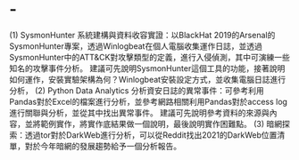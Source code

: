 # -
(1)  SysmonHunter 系統建構與資料收容實證：以BlackHat 2019的Arsenal的SysmonHunter專案，透過Winlogbeat在個人電腦收集運作日誌，並透過SysmonHunter中的ATT&CK對攻擊類型的定義，進行入侵偵測，其中可演練一些知名的攻擊事件分析。
建議可先說明SysmonHunter這個工具的功能，接著說明如何運作，安裝實驗架構為何？Winlogbeat安裝設定方式，並收集電腦日誌進行分析，
(2) Python Data Analytics 分析資安日誌的異常事件：可參考利用Pandas對於Excel的檔案進行分析，並參考網路相關利用Pandas對於access log進行關聯與分析，並從其中找出異常事件。
建議可先說明參考資料的來源與內容，並將範例實作，將實作底結果做一個說明，最後說明實作困難點。
(3) 暗網探索：透過tor對於DarkWeb進行分析，可以從Reddit找出2021的DarkWeb位置清單，對於今年暗網的發展趨勢給予一個分析報告。